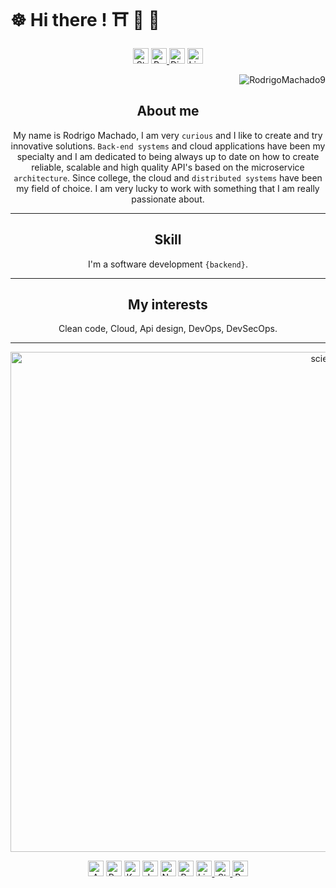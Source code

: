 # ☸ Hi there !  :shinto_shrine: :dragon: :tea: 


<p align="center">
  <a href="https://stackoverflow.com/users/11627266/rmachado?tab=profile" target="_blank">
    <div style="text-align: center;">
<!--     <img align="center" alt="Badge" height="25" src="https://img.shields.io/badge/-stackoverflow-black?style=flat-square&logo=Stackoverflow&logoColor=white&link=https://stackoverflow.com/users/11627266/rmachado?tab=profile" /> -->
	    <img alt="Stack Overflow" height="25" src="https://img.shields.io/badge/-stackoverflow-black?style=flat-square&logo=Stackoverflow&logoColor=white&link=https://stackoverflow.com/users/11627266/rmachado?tab=profile" /></a>
      <a href="https://www.reddit.com/user/evilmachado/" target="_blank" >
<!-- 	    <img
      align="center"
      height="25"
      src="https://img.shields.io/badge/-reddit-black?style=flat-square&logo=Reddit&logoColor=white&link=https://www.reddit.com/user/evilmachado/)](https://www.reddit.com/user/evilmachado/)" -->
	      <img alt="Reddit" height="25" src="https://img.shields.io/badge/-Reddit-FF4500?style=flat-square&logo=reddit&logoColor=white" />
		    </a>
      <a href="https://discord.com/channels/@me/962419534386565120/" target="_blank" >
<!-- 	    <img
      align="center"
      height="25"
      src="https://img.shields.io/badge/-discord-black?style=flat-square&logo=Discord&logoColor=white&link=https://discord.com/channels/@me/962419534386565120/)](https://discord.com/channels/@me/962419534386565120/)" -->
		    <img alt="Discord" height="25" src="https://img.shields.io/badge/-Discord-5865F2?style=flat-square&logo=discord&logoColor=white" /></a>
      <a href="https://www.linkedin.com/in/rodrigo-machado-6b0b33177/" >
<!-- 	    <img
      align="center"
      height="25"
      onclick="window.open('https://www.linkedin.com/in/rodrigo-machado-6b0b33177/')"
      src="https://img.shields.io/badge/-linkedin-blue?style=flat-square&logo=Linkedin&logoColor=white" /> -->
      <img alt="LinkedIn" height="25" src="https://img.shields.io/badge/-LinkedIn-0077B5?style=flat-square&logo=linkedin&logoColor=white" /></a>
</p>
     

<p align="right">
	<img src="https://komarev.com/ghpvc/?username=RodrigoMachado9&label=Visitors" alt="RodrigoMachado9" />
	
</p>
  
[//]: # (>### About me  )
## About me  
My name is Rodrigo Machado, I am very ```curious``` and I like to create and try innovative solutions. ```Back-end systems``` and cloud applications  have been my specialty and I am dedicated to being always up to date on how to create reliable, scalable and high quality API's based on the microservice ```architecture```.
Since college, the cloud and ```distributed systems``` have been my field of choice. I am very lucky to work with something that I am really passionate about. 

***

## Skill
I'm a software development ```{backend}```.
***


## My interests
Clean code, Cloud, Api design, DevOps, DevSecOps.
***

[//]: # ([![Matrix SVG]&#40;https://raw.githubusercontent.com/rodrigograca31/rodrigograca31/master/matrix.svg&#41;]&#40;https://www.youtube.com/watch?v=SDkAGkd4NLc&#41; )
[//]: # ([![Matrix SVG]&#40;matrix.svg&#41;]&#40;https://www.youtube.com/watch?v=SDkAGkd4NLc&#41; )

<p align="center">
<!--   <img src="https://github.com/user-attachments/assets/783c5cd5-7165-419f-93b0-cc568daea848" alt="scientist" height="800" width="1000"/> -->
  <img src="https://github.com/user-attachments/assets/7547c38f-79d2-4c29-88b5-334573086801" alt="scientist" height="800" width="1000"/>
</p>



[//]: # (<a href="https://github.com/ryo-ma/github-profile-trophy">)

[//]: # (  <img width=800 src="https://github-profile-trophy.vercel.app/?username=RodrigoMachado9&theme=chalk&column=8&no-frame=true&no-bg=true"/>)

[//]: # (</a>)

[//]: # ()
[//]: # ()
[//]: # (<p align="center">)

[//]: # (  <a href="https://github.com/anuraghazra/github-readme-stats">)

[//]: # (    <div style="text-align: center;">)

[//]: # (    <img align="center" alt="GIF" height="165" src="https://media.giphy.com/media/du3J3cXyzhj75IOgvA/giphy.gif" />)

[//]: # (    <img)

[//]: # (      align="center")

[//]: # (      height="165")

[//]: # (      src="https://github-readme-stats.vercel.app/api?username=RodrigoMachado9&count_private=true&show_icons=true&custom_title=Github%20Status&hide=issues&theme=gruvbox")

[//]: # (    />)

[//]: # (  </a>)

[//]: # (</p>)

[//]: # ()






<p align="center">
  <!-- Certificações -->
  <img alt="AWS Certified" height="25" src="https://img.shields.io/badge/AWS-Certified%20Solutions%20Architect%20Associate-232F3E?style=flat-square&logo=amazonaws&logoColor=white" />
  <img alt="Python" height="25" src="https://img.shields.io/badge/Python-Expert-3776AB?style=flat-square&logo=python&logoColor=white" />
  <img alt="Kubernetes" height="25" src="https://img.shields.io/badge/Kubernetes-Proficient-326CE5?style=flat-square&logo=kubernetes&logoColor=white" />
  
  <!-- Linguagens -->
  <img alt="JavaScript" height="25" src="https://img.shields.io/badge/JavaScript-Fullstack-F7DF1E?style=flat-square&logo=javascript&logoColor=black" />
  <img alt="Node.js" height="25" src="https://img.shields.io/badge/Node.js-Backend-339933?style=flat-square&logo=nodedotjs&logoColor=white" />
  <img alt="React" height="25" src="https://img.shields.io/badge/React-Frontend-61DAFB?style=flat-square&logo=react&logoColor=black" />

  <!-- Contato & Redes -->
  <a href="https://www.linkedin.com/in/rodrigo-machado-6b0b33177/" target="_blank">
    <img alt="LinkedIn" height="25" src="https://img.shields.io/badge/-LinkedIn-0077B5?style=flat-square&logo=linkedin&logoColor=white" />
  </a>
  <a href="https://stackoverflow.com/users/11627266/rmachado" target="_blank">
    <img alt="Stack Overflow" height="25" src="https://img.shields.io/badge/-StackOverflow-FE7A16?style=flat-square&logo=stackoverflow&logoColor=white" />
  </a>
  <a href="https://www.reddit.com/user/evilmachado/" target="_blank">
    <img alt="Reddit" height="25" src="https://img.shields.io/badge/-Reddit-FF4500?style=flat-square&logo=reddit&logoColor=white" />
  </a>
</p>
